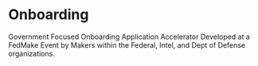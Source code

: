 # Onboarding
Government Focused Onboarding Application Accelerator Developed at a FedMake Event by Makers within the Federal, Intel, and Dept of Defense organizations.
